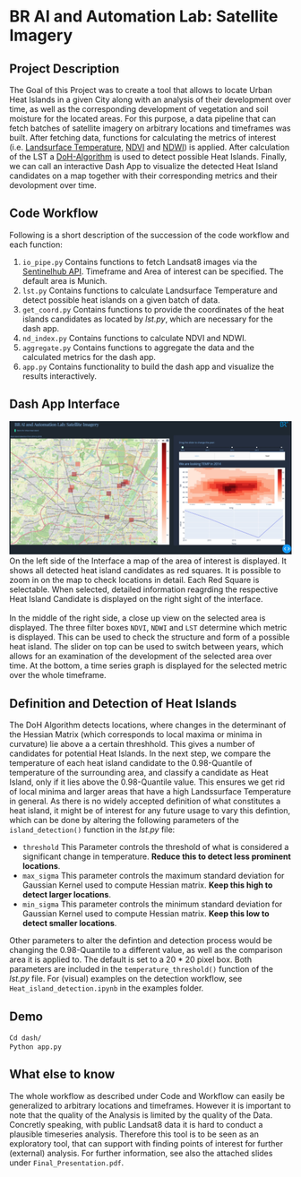 # BR AI and Automation Lab: Satellite Imagery

## Project Description

The Goal of this Project was to create a tool that allows to locate Urban Heat Islands in a given City along with an analysis of their development over time, as well as the corresponding development of vegetation and soil moisture for the located areas. For this purpose, a data pipeline that can fetch batches of satellite imagery on arbitrary locations and timeframes was built. After fetching data, functions for calculating the metrics of interest (i.e. [Landsurface Temperature](https://www.usgs.gov/core-science-systems/nli/landsat/using-usgs-landsat-level-1-data-product), [NDVI](https://labo.obs-mip.fr/multitemp/using-ndvi-with-atmospherically-corrected-data/) and [NDWI](https://en.wikipedia.org/wiki/Normalized_difference_water_index)) is applied. After calculation of the LST a [DoH-Algorithm](https://scikit-image.org/docs/dev/auto_examples/features_detection/plot_blob.html) is used to detect possible Heat Islands. Finally, we can call an interactive Dash App to visualize the detected Heat Island candidates on a map together with their corresponding metrics and their devolopment over time.  

## Code Workflow 
Following is a short description of the succession of the code workflow and each function:

1. `io_pipe.py` Contains functions to fetch Landsat8 images via the [Sentinelhub API](https://www.sentinel-hub.com/). Timeframe and Area of interest can be specified. The default area is Munich.  
2. `lst.py` Contains functions to calculate Landsurface Temperature and detect possible heat islands on a given batch of data. 
3. `get_coord.py` Contains functions to provide the coordinates of the heat islands candidates as located by *lst.py*, which are necessary for the dash app. 
4. `nd_index.py` Contains functions to calculate NDVI and NDWI. 
5. `aggregate.py` Contains functions to aggregate the data and the calculated metrics for the dash app.
6. `app.py` Contains functionality to build the dash app and visualize the results interactively. 

## Dash App Interface 
![alt text](https://github.com/sanchitchip/BR_AI/blob/main/Interface.jpeg)
On the left side of the Interface a map of the area of interest is displayed. It shows all detected heat island candidates as red squares. It is possible to zoom in on the map to check locations in detail. Each Red Square is selectable. When selected, detailed information reagrding the respective Heat Island Candidate is displayed on the right sight of the interface. <br><br>
In the middle of the right side, a close up view on the selected area is displayed. The three filter boxes `NDVI`, `NDWI` and `LST` determine which metric is displayed. This can be used to check the structure and form of a possible heat island. The slider on top can be used to switch between years, which allows for an examination of the development of the selected area over time. At the bottom, a time series graph is displayed for the selected metric over the whole timeframe. 

## Definition and Detection of Heat Islands
The DoH Algorithm detects locations, where changes in the determinant of the Hessian Matrix (which corresponds to local maxima or minima in curvature) lie above a a certain threshhold. This gives a number of candidates for potential Heat Islands. In the next step, we compare the temperature of each heat island candidate to the 0.98-Quantile of temperature of the surrounding area, and classify a candidate as Heat Island, only if it lies above the 0.98-Quantile value. This ensures we get rid of local minima and larger areas that have a high Landssurface Temperature in general. As there is no widely accepted definition of what constitutes a heat island, it might be of interest for any future usage to vary this defintion, which can be done by altering the following parameters of the `island_detection()` function in the *lst.py* file: 

* `threshold` This Parameter controls the threshold of what is considered a significant change in temperature. **Reduce this to detect less prominent locations**.
* `max_sigma` This parameter controls the maximum standard deviation for Gaussian Kernel used to compute Hessian matrix. **Keep this high to detect larger locations**.
* `min_sigma` This parameter controls the minimum standard deviation for Gaussian Kernel used to compute Hessian matrix. **Keep this low to detect smaller locations**.

Other parameters to alter the defintion and detection process would be changing the 0.98-Quantile to a different value, as well as the comparison area it is applied to. The default is set to a 20 * 20 pixel box. Both parameters are included in the `temperature_threshold()` function of the *lst.py* file. For (visual) examples on the detection workflow, see `Heat_island_detection.ipynb` in the examples folder. 

## Demo 
```
Cd dash/  
Python app.py
```

## What else to know 
The whole workflow as described under Code and Workflow can easily be generalized to arbitrary locations and timeframes. However it is important to note that the quality of the Analysis is limited by the quality of the Data. Concretly speaking, with public Landsat8 data it is hard to conduct a plausible timeseries analysis. Therefore this tool is to be seen as an exploratory tool, that can support with finding points of interest for further (external) analysis. For further information, see also the attached slides under `Final_Presentation.pdf`. 
